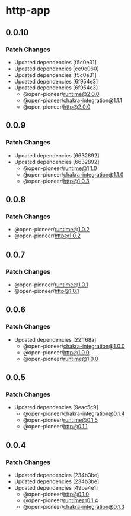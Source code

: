 # http-app

## 0.0.10

### Patch Changes

-   Updated dependencies [f5c0e31]
-   Updated dependencies [ce9e060]
-   Updated dependencies [f5c0e31]
-   Updated dependencies [6f954e3]
-   Updated dependencies [6f954e3]
    -   @open-pioneer/runtime@2.0.0
    -   @open-pioneer/chakra-integration@1.1.1
    -   @open-pioneer/http@2.0.0

## 0.0.9

### Patch Changes

-   Updated dependencies [6632892]
-   Updated dependencies [6632892]
    -   @open-pioneer/runtime@1.1.0
    -   @open-pioneer/chakra-integration@1.1.0
    -   @open-pioneer/http@1.0.3

## 0.0.8

### Patch Changes

-   @open-pioneer/runtime@1.0.2
-   @open-pioneer/http@1.0.2

## 0.0.7

### Patch Changes

-   @open-pioneer/runtime@1.0.1
-   @open-pioneer/http@1.0.1

## 0.0.6

### Patch Changes

-   Updated dependencies [22ff68a]
    -   @open-pioneer/chakra-integration@1.0.0
    -   @open-pioneer/http@1.0.0
    -   @open-pioneer/runtime@1.0.0

## 0.0.5

### Patch Changes

-   Updated dependencies [9eac5c9]
    -   @open-pioneer/chakra-integration@0.1.4
    -   @open-pioneer/runtime@0.1.5
    -   @open-pioneer/http@0.1.1

## 0.0.4

### Patch Changes

-   Updated dependencies [234b3be]
-   Updated dependencies [234b3be]
-   Updated dependencies [49ba4e1]
    -   @open-pioneer/http@0.1.0
    -   @open-pioneer/runtime@0.1.4
    -   @open-pioneer/chakra-integration@0.1.3
